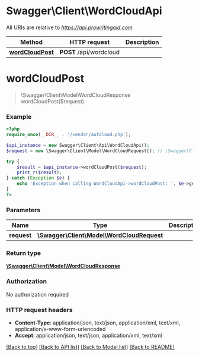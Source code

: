 # Swagger\Client\WordCloudApi

All URIs are relative to *https://api.prowritingaid.com*

Method | HTTP request | Description
------------- | ------------- | -------------
[**wordCloudPost**](WordCloudApi.md#wordCloudPost) | **POST** /api/wordcloud | 


# **wordCloudPost**
> \Swagger\Client\Model\WordCloudResponse wordCloudPost($request)



### Example
```php
<?php
require_once(__DIR__ . '/vendor/autoload.php');

$api_instance = new Swagger\Client\Api\WordCloudApi();
$request = new \Swagger\Client\Model\WordCloudRequest(); // \Swagger\Client\Model\WordCloudRequest | 

try {
    $result = $api_instance->wordCloudPost($request);
    print_r($result);
} catch (Exception $e) {
    echo 'Exception when calling WordCloudApi->wordCloudPost: ', $e->getMessage(), PHP_EOL;
}
?>
```

### Parameters

Name | Type | Description  | Notes
------------- | ------------- | ------------- | -------------
 **request** | [**\Swagger\Client\Model\WordCloudRequest**](../Model/\Swagger\Client\Model\WordCloudRequest.md)|  |

### Return type

[**\Swagger\Client\Model\WordCloudResponse**](../Model/WordCloudResponse.md)

### Authorization

No authorization required

### HTTP request headers

 - **Content-Type**: application/json, text/json, application/xml, text/xml, application/x-www-form-urlencoded
 - **Accept**: application/json, text/json, application/xml, text/xml

[[Back to top]](#) [[Back to API list]](../../README.md#documentation-for-api-endpoints) [[Back to Model list]](../../README.md#documentation-for-models) [[Back to README]](../../README.md)

